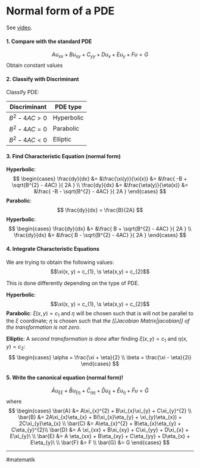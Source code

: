 # Normal form of a PDE
See [video](https://www.youtube.com/watch?v=x2zrBDBk2ps).

#### 1. Compare with the standard PDE
$$Au_{xx} + Bu_{xy} + C_{yy} + Du_{x} + Eu_{y} + Fu = G$$
Obtain constant values

#### 2. Classify with Discriminant

Classify PDE:

| Discriminant | PDE type |
| ------------ | --- |
| $B^{2}-4AC>0$  | Hyperbolic    |
| $B^{2}-4AC=0$  | Parabolic    |
| $B^{2}-4AC<0$  | Elliptic    |

#### 3. Find Characteristic Equation (normal form)

**Hyperbolic**:
$$
\begin{cases}
\frac{dy}{dx} &= &\frac{\xi(y)}{\xi(x)} &= &\frac{ -B + \sqrt{B^{2} - 4AC} }{ 2A } \\
\frac{dy}{dx} &= &\frac{\eta(y)}{\eta(x)} &= &\frac{ -B - \sqrt{B^{2} - 4AC} }{ 2A }
\end{cases}
$$
**Parabolic**:
$$
\frac{dy}{dx} = \frac{B}{2A}
$$
**Hyperbolic**:
$$
\begin{cases}
\frac{dy}{dx} &= &\frac{ B + \sqrt{B^{2} - 4AC} }{ 2A } \\
\frac{dy}{dx} &= &\frac{ B - \sqrt{B^{2} - 4AC} }{ 2A }
\end{cases}
$$

#### 4. Integrate Characteristic Equations
We are trying to obtain the following values:
$$\xi(x, y) = c_{1}, \s \eta(x,y) = c_{2}$$

This is done differently depending on the type of PDE.

**Hyperbolic**:
$$\xi(x, y) = c_{1}, \s \eta(x,y) = c_{2}$$
**Parabolic**:
$\xi(x, y) = c_{1}$ and $\eta$ will be chosen such that is will not be parallel to the $\xi$ coordinate; $\eta$ is chosen such that *the [[Jacobian Matrix|jacobian]] of the transformation is not zero*.


**Elliptic**:
A *second transformation is done* after finding  $\xi(x, y) = c_{1}$ and $\eta(x,y) = c_{2}$:
$$
\begin{cases}
\alpha = \frac{\xi + \eta}{2} \\
\beta = \frac{\xi - \eta}{2i}
\end{cases}
$$

#### 5. Write the canonical equation (normal form)!
$$\bar{A}u_{\xi\xi} + \bar{B}u_{\xi\eta} + \bar{C}_{\eta\eta} + \bar{D}u_{\xi} + \bar{E}u_{\eta} + \bar{F}u = \bar{G}$$
where
$$
\begin{cases}
\bar{A} &= A\xi_{x}^{2} + B\xi_{x}\xi_{y} + C\xi_{y}^{2} \\
\bar{B} &= 2A\xi_{x}\eta_{x} + B(\xi_{x}\eta_{y} + \xi_{y}\eta_{x}) + 2C\xi_{y}\eta_{x} \\
\bar{C} &= A\eta_{x}^{2} + B\eta_{x}\eta_{y} + C\eta_{y}^{2}\\
\bar{D} &= A \xi_{xx} + B\xi_{xy} + C\xi_{yy} + D\xi_{x} + E\xi_{y}\ \\
\bar{E} &= A \eta_{xx} + B\eta_{xy} + C\eta_{yy} + D\eta_{x} + E\eta_{y}\ \\
\bar{F} &= F \\
\bar{G} &= G
\end{cases}
$$

---
#matematik